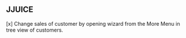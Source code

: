 JJUICE
------

[x] Change sales of customer by opening wizard from the More Menu in tree view of customers. 

